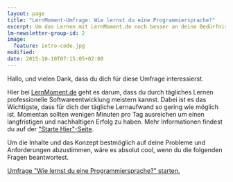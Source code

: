 ```yaml
---
layout: page
title: "LernMoment-Umfrage: Wie lernst du eine Programmiersprache?"
excerpt: Um das Lernen mit LernMoment.de noch besser an deine Bedürfnisse anzupassen, könntest du mir helfen.
lm-newsletter-group-id: 2
image:
  feature: intro-code.jpg
modified:
date: 2015-10-10T07:15:05+02:00
---
```


Hallo, und vielen Dank, dass du dich für diese Umfrage interessierst. 

Hier bei [LernMoment.de](/) geht es darum, dass du durch tägliches Lernen professionelle Softwareentwicklung meistern kannst. Dabei ist es das Wichtigste, dass für dich der tägliche Lernaufwand so gering wie möglich ist. Momentan sollten wenigen Minuten pro Tag ausreichen um einen langfristigen und nachhaltigen Erfolg zu haben. Mehr Informationen findest du auf der ["Starte Hier"-Seite](/starte-hier/).

Um die Inhalte und das Konzept bestmöglich auf deine Probleme und Anforderungen abzustimmen, wäre es absolut cool, wenn du die folgenden Fragen beantwortest.

[Umfrage "Wie lernst du eine Programmiersprache?" starten.](http://goo.gl/forms/fnZWhuoDyO) 
